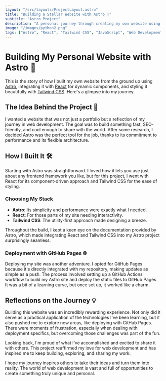 ```yaml
---
layout: "/src/layouts/ProjectLayout.astro"
title: "Building a Stellar Website with Astro 🚀"
subtitle: "Astro Project"
description: "A personal journey through creating my own website using Astro, React, and Tailwind CSS. Let's explore the adventure from concept to live site 🌐."
image: "/images/python2.png"
tags: ["Astro", "React", "Tailwind CSS", "JavaScript", "Web Development"]
---
```


# Building My Personal Website with Astro 🚀

This is the story of how I built my own website from the ground up using [Astro](https://astro.build/), integrating it with [React](https://reactjs.org/) for dynamic components, and styling it beautifully with [Tailwind CSS](https://tailwindcss.com/). Here's a glimpse into my journey.

## The Idea Behind the Project 🎨

I wanted a website that was not just a portfolio but a reflection of my journey in web development. The goal was to build something fast, SEO-friendly, and cool enough to share with the world. After some research, I decided Astro was the perfect tool for the job, thanks to its commitment to performance and its flexible architecture.

## How I Built It 🛠️

Starting with Astro was straightforward. I loved how it lets you use just about any frontend framework you like, but for this project, I went with React for its component-driven approach and Tailwind CSS for the ease of styling.

### Choosing My Stack

- **Astro**: Its simplicity and performance were exactly what I needed.
- **React**: For those parts of my site needing interactivity.
- **Tailwind CSS**: The utility-first approach made designing a breeze.

Throughout the build, I kept a keen eye on the documentation provided by Astro, which made integrating React and Tailwind CSS into my Astro project surprisingly seamless.

### Deployment with GitHub Pages 🌐

Deploying my site was another adventure. I opted for GitHub Pages because it's directly integrated with my repository, making updates as simple as a push. The process involved setting up a GitHub Actions workflow to build my Astro site and deploy the static files to GitHub Pages. It was a bit of a learning curve, but once set up, it worked like a charm.

## Reflections on the Journey 💡

Building this website was an incredibly rewarding experience. Not only did it serve as a practical application of the technologies I've been learning, but it also pushed me to explore new areas, like deploying with GitHub Pages. There were moments of frustration, especially when dealing with deployment specifics, but overcoming those challenges was part of the fun.

Looking back, I'm proud of what I've accomplished and excited to share it with others. This project reaffirmed my love for web development and has inspired me to keep building, exploring, and sharing my work.

I hope my journey inspires others to take their ideas and turn them into reality. The world of web development is vast and full of opportunities to create something truly unique and personal.
